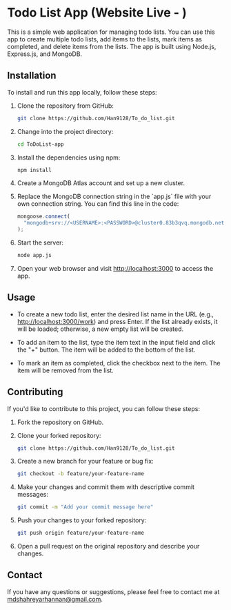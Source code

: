 # Todo List App (Website Live - )

This is a simple web application for managing todo lists. You can use this app to create multiple todo lists, add items to the lists, mark items as completed, and delete items from the lists. The app is built using Node.js, Express.js, and MongoDB.

## Installation

To install and run this app locally, follow these steps:

1. Clone the repository from GitHub:

   ```sh
   git clone https://github.com/Han9128/To_do_list.git
   ```

2. Change into the project directory:

   ```sh
   cd ToDoList-app
   ```

3. Install the dependencies using npm:

   ```sh
   npm install
   ```

4. Create a MongoDB Atlas account and set up a new cluster.

5. Replace the MongoDB connection string in the \`app.js\` file with your own connection string. You can find this line in the code:

   ```js
   mongoose.connect(
     "mongodb+srv://<USERNAME>:<PASSWORD>@cluster0.83b3qvq.mongodb.net/todoListDB"
   );
   ```

6. Start the server:

   ```sh
   node app.js
   ```

7. Open your web browser and visit [http://localhost:3000](http://localhost:3000) to access the app.

## Usage

- To create a new todo list, enter the desired list name in the URL (e.g., [http://localhost:3000/work](http://localhost:3000/work)) and press Enter. If the list already exists, it will be loaded; otherwise, a new empty list will be created.

- To add an item to the list, type the item text in the input field and click the "+" button. The item will be added to the bottom of the list.

- To mark an item as completed, click the checkbox next to the item. The item will be removed from the list.

## Contributing

If you'd like to contribute to this project, you can follow these steps:

1. Fork the repository on GitHub.

2. Clone your forked repository:

   ```sh
   git clone https://github.com/Han9128/To_do_list.git
   ```

3. Create a new branch for your feature or bug fix:

   ```sh
   git checkout -b feature/your-feature-name
   ```

4. Make your changes and commit them with descriptive commit messages:

   ```sh
   git commit -m "Add your commit message here"
   ```

5. Push your changes to your forked repository:

   ```sh
   git push origin feature/your-feature-name
   ```

6. Open a pull request on the original repository and describe your changes.

## Contact

If you have any questions or suggestions, please feel free to contact me at [mdshahreyarhannan@gmail.com](mailto:mdshahreyarhannan@gmail.com).
